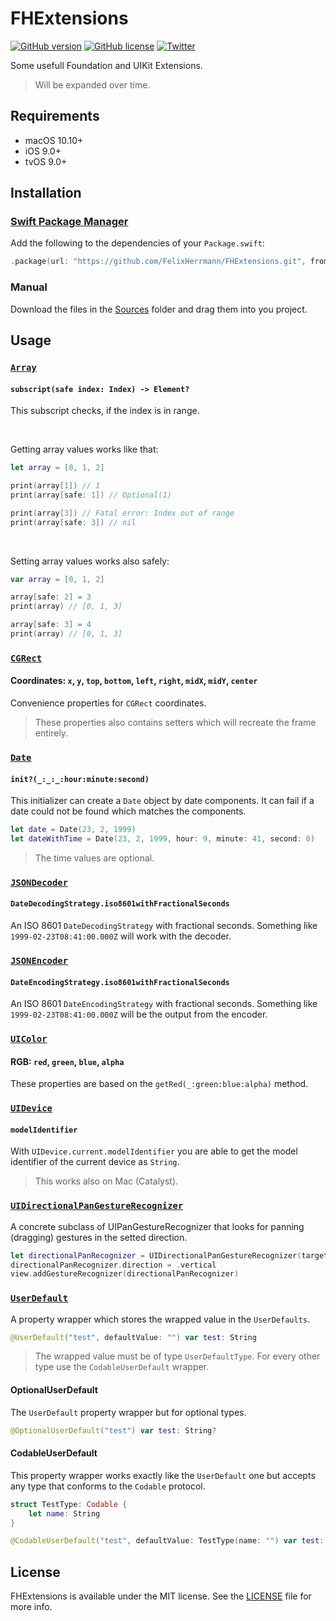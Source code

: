 # FHExtensions

<p align="left">
<a href="https://github.com/FelixHerrmann/FHExtensions/releases"><img alt="GitHub version" src="https://img.shields.io/github/v/release/FelixHerrmann/FHExtensions"></a>
<a href="https://github.com/FelixHerrmann/FHExtensions/blob/master/LICENSE"><img alt="GitHub license" src="https://img.shields.io/github/license/FelixHerrmann/FHExtensions"></a>
<a href="https://twitter.com/intent/tweet?text=Wow:&url=https%3A%2F%2Fgithub.com%2FFelixHerrmann%2FFHExtensions"><img alt="Twitter" src="https://img.shields.io/twitter/url?style=social&url=https%3A%2F%2Fgithub.com%2FFelixHerrmann%2FFHExtensions"></a>
</p>

Some usefull Foundation and UIKit Extensions.

>Will be expanded over time.

## Requirements
- macOS 10.10+
- iOS 9.0+
- tvOS 9.0+

## Installation

### [Swift Package Manager](https://swift.org/package-manager/)

Add the following to the dependencies of your `Package.swift`:

```swift
.package(url: "https://github.com/FelixHerrmann/FHExtensions.git", from: "x.x.x")
```

### Manual

Download the files in the [Sources](https://github.com/FelixHerrmann/FHExtensions/tree/master/Sources) folder and drag them into you project.

## Usage

### [`Array`](https://github.com/FelixHerrmann/FHExtensions/blob/master/Sources/FHExtensions/Array.swift)

#### `subscript(safe index: Index) -> Element?`

This subscript checks, if the index is in range. 

<br>

Getting array values works like that:

```swift
let array = [0, 1, 2]

print(array[1]) // 1
print(array[safe: 1]) // Optional(1)

print(array[3]) // Fatal error: Index out of range
print(array[safe: 3]) // nil
```

<br>

Setting array values works also safely:

```swift
var array = [0, 1, 2]

array[safe: 2] = 3
print(array) // [0, 1, 3]

array[safe: 3] = 4
print(array) // [0, 1, 3]
```

### [`CGRect`](https://github.com/FelixHerrmann/FHExtensions/blob/master/Sources/FHExtensions/CGRect.swift)

#### Coordinates: `x`, `y`, `top`, `bottom`, `left`, `right`, `midX`, `midY`, `center`

Convenience properties for `CGRect` coordinates.

>These properties also contains setters which will recreate the frame entirely.

### [`Date`](https://github.com/FelixHerrmann/FHExtensions/blob/master/Sources/FHExtensions/Date.swift)

#### `init?(_:_:_:hour:minute:second)`

This initializer can create a `Date` object by date components. It can fail if a date could not be found which matches the components.

```swift
let date = Date(23, 2, 1999)
let dateWithTime = Date(23, 2, 1999, hour: 9, minute: 41, second: 0)
```

>The time values are optional.


### [`JSONDecoder`](https://github.com/FelixHerrmann/FHExtensions/blob/master/Sources/FHExtensions/JSONDecoder.swift)

#### `DateDecodingStrategy.iso8601withFractionalSeconds`

An ISO 8601 `DateDecodingStrategy` with fractional seconds.
Something like `1999-02-23T08:41:00.000Z` will work with the decoder.

### [`JSONEncoder`](https://github.com/FelixHerrmann/FHExtensions/blob/master/Sources/FHExtensions/JSONEncoder.swift)

#### `DateEncodingStrategy.iso8601withFractionalSeconds`

An ISO 8601 `DateEncodingStrategy` with fractional seconds.
Something like `1999-02-23T08:41:00.000Z` will be the output from the encoder.

### [`UIColor`](https://github.com/FelixHerrmann/FHExtensions/blob/master/Sources/FHExtensions/UIColor.swift)

#### RGB: `red`, `green`, `blue`, `alpha`

These properties are based on the `getRed(_:green:blue:alpha)` method.

### [`UIDevice`](https://github.com/FelixHerrmann/FHExtensions/blob/master/Sources/FHExtensions/UIDevice.swift)

#### `modelIdentifier`

With `UIDevice.current.modelIdentifier` you are able to get the model identifier of the current device as `String`.

>This works also on Mac (Catalyst).

### [`UIDirectionalPanGestureRecognizer`](https://github.com/FelixHerrmann/FHExtensions/blob/master/Sources/FHExtensions/UIDirectionalPanGestureRecognizer.swift)

A concrete subclass of UIPanGestureRecognizer that looks for panning (dragging) gestures in the setted direction.

```swift
let directionalPanRecognizer = UIDirectionalPanGestureRecognizer(target: self, action: #selector(handlePan(_:)))
directionalPanRecognizer.direction = .vertical
view.addGestureRecognizer(directionalPanRecognizer)
```

### [`UserDefault`](https://github.com/FelixHerrmann/FHExtensions/blob/master/Sources/FHExtensions/UserDefault.swift)

A property wrapper which stores the wrapped value in the `UserDefaults`.

```swift
@UserDefault("test", defaultValue: "") var test: String
```

> The wrapped value must be of type `UserDefaultType`.
For every other type use the `CodableUserDefault` wrapper.

#### OptionalUserDefault

The `UserDefault` property wrapper but for optional types.

```swift
@OptionalUserDefault("test") var test: String?
```

#### CodableUserDefault

This property wrapper works exactly like the `UserDefault` one but accepts any type that conforms to the `Codable` protocol.

```swift
struct TestType: Codable {
    let name: String
}

@CodableUserDefault("test", defaultValue: TestType(name: "") var test: TestType
```

## License

FHExtensions is available under the MIT license. See the [LICENSE](https://github.com/FelixHerrmann/FHExtensions/blob/master/LICENSE) file for more info.
